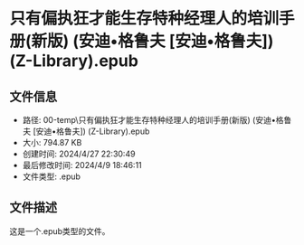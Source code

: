 ﻿# 只有偏执狂才能生存特种经理人的培训手册(新版) (安迪•格鲁夫 [安迪•格鲁夫]) (Z-Library).epub

## 文件信息
- 路径: 00-temp\只有偏执狂才能生存特种经理人的培训手册(新版) (安迪•格鲁夫 [安迪•格鲁夫]) (Z-Library).epub
- 大小: 794.87 KB
- 创建时间: 2024/4/27 22:30:49
- 最后修改时间: 2024/4/9 18:46:11
- 文件类型: .epub

## 文件描述
这是一个.epub类型的文件。

